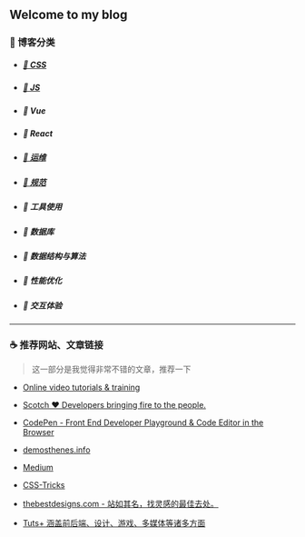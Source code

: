 ## Welcome to my blog

### :microscope: 博客分类

- ##### [:hamburger: CSS ](https://github.com/peng-yin/note/projects/1)
- ##### [:lollipop: JS ](https://github.com/peng-yin/note/projects/2)
- ##### :jack_o_lantern: Vue 
- ##### :ghost: React
- ##### [:art: 运维](https://github.com/peng-yin/note/projects/3)
- ##### [:tophat: 规范](https://github.com/peng-yin/note/projects/4)
- ##### :ramen: 工具使用
- ##### :ring: 数据库 
- ##### :ski: 数据结构与算法
- ##### :rice: 性能优化
- ##### :guitar: 交互体验

---

### :coffee: 推荐网站、文章链接

> 这一部分是我觉得非常不错的文章，推荐一下


- [Online video tutorials & training](https://www.lynda.com/)


- [Scotch ♥ Developers bringing fire to the people.](https://scotch.io/)


- [CodePen - Front End Developer Playground & Code Editor in the Browser ](https://codepen.io/)

- [demosthenes.info](http://thenewcode.com/)

- [Medium](https://medium.com/)


- [CSS-Tricks](https://css-tricks.com/)


- [thebestdesigns.com - 站如其名，找灵感的最佳去处。](https://www.thebestdesigns.com/)

- [Tuts+ 涵盖前后端、设计、游戏、多媒体等诸多方面](https://tutsplus.com/tutorials)





